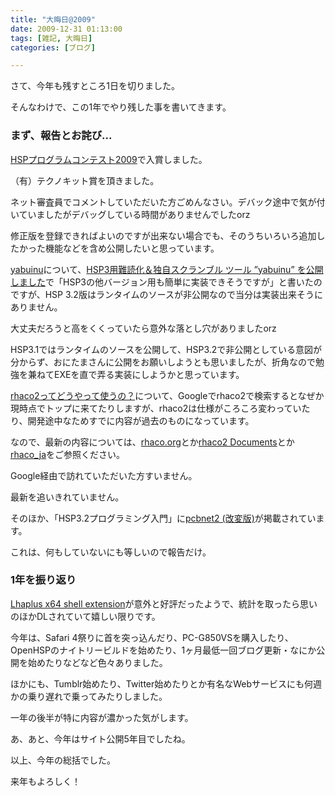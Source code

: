 ```yaml
---
title: "大晦日@2009"
date: 2009-12-31 01:13:00
tags: [雑記, 大晦日]
categories: [ブログ]

---
```


さて、今年も残すところ1日を切りました。

そんなわけで、この1年でやり残した事を書いてきます。

### まず、報告とお詫び...

[HSPプログラムコンテスト2009][1]で入賞しました。

 [1]: http://hsp.tv/contest2009/

（有）テクノキット賞を頂きました。

ネット審査員でコメントしていただいた方ごめんなさい。デバック途中で気が付いていましたがデバッグしている時間がありませんでしたorz

修正版を登録できればよいのですが出来ない場合でも、そのうちいろいろ追加したかった機能などを含め公開したいと思っています。



  


[yabuinu][2]について、[HSP3用難読化＆独自スクランブル ツール ”yabuinu” を公開しました][3]で「HSP3の他バージョン用も簡単に実装できそうですが」と書いたのですが、HSP 3.2版はランタイムのソースが非公開なので当分は実装出来そうにありません。

 [2]: /hsp/tool/yabuinu
 [3]: /blog/2009/09/30/yabuinu-the-obfuscator-and-scrambler-for-hsp3-0-0-1-0-release.html

大丈夫だろうと高をくくっていたら意外な落とし穴がありましたorz

HSP3.1ではランタイムのソースを公開して、HSP3.2で非公開としている意図が分からず、おにたまさんに公開をお願いしようとも思いましたが、折角なので勉強を兼ねてEXEを直で弄る実装にしようかと思っています。



  


[rhaco2ってどうやって使うの？][4]について、Googleでrhaco2で検索するとなぜか現時点でトップに来てたりしますが、rhaco2は仕様がころころ変わっていたり、開発途中なためすでに内容が過去のものになっています。

 [4]: /php/rhaco/how-to-use-rhaco2

なので、最新の内容については、[rhaco.org][5]とか[rhaco2 Documents][6]とか[rhaco_ja][7]をご参照ください。

 [5]: http://rhaco.org/
 [6]: http://wikihub.org/wiki/rhaco2-doc
 [7]: http://lingr.com/room/rhaco_ja

Google経由で訪れていただいた方すいません。

最新を追いきれていません。



  


そのほか、「HSP3.2プログラミング入門」に[pcbnet2 (改変版)][8]が掲載されています。

 [8]: /hsp/plugin/pcbnet2

これは、何もしていないにも等しいので報告だけ。

### 1年を振り返り

[Lhaplus x64 shell extension][9]が意外と好評だったようで、統計を取ったら思いのほかDLされていて嬉しい限りです。

 [9]: /soft/tool/lhaplus-x64-shell-extension

今年は、Safari 4祭りに首を突っ込んだり、PC-G850VSを購入したり、OpenHSPのナイトリービルドを始めたり、1ヶ月最低一回ブログ更新・なにか公開を始めたりなどなど色々ありました。

ほかにも、Tumblr始めたり、Twitter始めたりとか有名なWebサービスにも何週かの乗り遅れで乗ってみたりしました。

一年の後半が特に内容が濃かった気がします。

あ、あと、今年はサイト公開5年目でしたね。



  


以上、今年の総括でした。

来年もよろしく！
